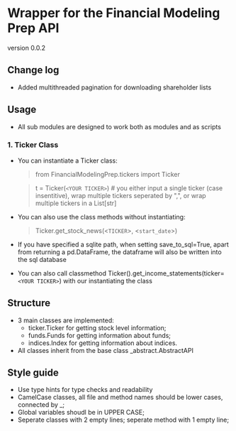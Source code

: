 # Wrapper for the Financial Modeling Prep API

version 0.0.2

## Change log

- Added multithreaded pagination for downloading shareholder lists

## Usage

- All sub modules are designed to work both as modules and as scripts

### 1. Ticker Class

- You can instantiate a Ticker class:

  > from FinancialModelingPrep.tickers import Ticker
  >

  > t = Ticker(`<YOUR TICKER>`) # you either input a single ticker (case insentitive), wrap multiple tickers seperated by ",", or wrap multiple tickers in a List[str]

- You can also use the class methods without instantiating:
  > Ticker.get_stock_news(<`TICKER`>, <`start_date`>)

- If you have specified a sqlite path, when setting save_to_sql=True, apart from returning a pd.DataFrame, the dataframe will also be written into the sql database
- You can also call classmethod Ticker().get_income_statements(ticker=`<YOUR TICKER>`) with our instantiating the class

## Structure

- 3 main classes are implemented:
  - ticker.Ticker for getting stock level information;
  - funds.Funds for getting information about funds;
  - indices.Index for getting information about indices.
- All classes inherit from the base class _abstract.AbstractAPI

## Style guide

- Use type hints for type checks and readability
- CamelCase classes, all file and method names should be lower cases, connected by \_;
- Global variables shoudl be in UPPER CASE;
- Seperate classes with 2 empty lines; seperate method with 1 empty line;
